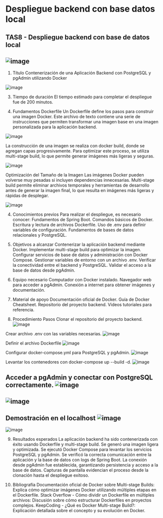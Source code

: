 # Despliegue backend con base datos local

TAS8 - Despliegue backend con base de datos local
----
![image](https://github.com/user-attachments/assets/c1a2be2b-d87b-4723-8437-c349215c1494)
----
1. Título
Contenerización de una Aplicación Backend con PostgreSQL y pgAdmin utilizando Docker

![image](https://github.com/user-attachments/assets/7c76ca17-fadc-4d3b-9504-8059b5805926)

3. Tiempo de duración
El tiempo estimado para completar el despliegue fue de 200 minutos.

4. Fundamentos
Dockerfile
Un Dockerfile define los pasos para construir una imagen Docker. Este archivo de texto contiene una serie de instrucciones que permiten transformar una imagen base en una imagen personalizada para la aplicación backend.

![image](https://github.com/user-attachments/assets/aea108aa-47f7-49a3-9675-5889d42587c9)

La construcción de una imagen se realiza con docker build, donde se agregan capas progresivamente. Para optimizar este proceso, se utiliza multi-stage build, lo que permite generar imágenes más ligeras y seguras.

![image](https://github.com/user-attachments/assets/6530dbf8-7e68-40e2-bf70-84bd79c21658)

Optimización del Tamaño de la Imagen
Las imágenes Docker pueden volverse muy pesadas si incluyen dependencias innecesarias. Multi-stage build permite eliminar archivos temporales y herramientas de desarrollo antes de generar la imagen final, lo que resulta en imágenes más ligeras y rápidas de desplegar.

![image](https://github.com/user-attachments/assets/6cc810da-ed05-48f4-b661-2a9e4b48743e)

4. Conocimientos previos
Para realizar el despliegue, es necesario conocer:
Fundamentos de Spring Boot.
Comandos básicos de Docker.
Escritura y lectura de archivos Dockerfile.
Uso de .env para definir variables de configuración.
Fundamentos de bases de datos relacionales y PostgreSQL.

5. Objetivos a alcanzar
Contenerizar la aplicación backend mediante Docker.
Implementar multi-stage build para optimizar la imagen.
Configurar servicios de base de datos y administración con Docker Compose.
Gestionar variables de entorno con un archivo .env.
Verificar la conectividad entre el backend y PostgreSQL.
Validar el acceso a la base de datos desde pgAdmin.

6. Equipo necesario
Computador con Docker instalado.
Navegador web para acceder a pgAdmin.
Conexión a internet para obtener imágenes y documentación.

7. Material de apoyo
Documentación oficial de Docker.
Guía de Docker Cheatsheet.
Repositorio del proyecto backend.
Videos tutoriales para referencia.

8. Procedimiento
Pasos
Clonar el repositorio del proyecto backend.
![image](https://github.com/user-attachments/assets/f6bc9c0e-bada-476e-93cd-ee301f6b01d4)

Crear archivo .env con las variables necesarias.
![image](https://github.com/user-attachments/assets/a2f04274-c07b-4ebd-a4aa-0f1a92e0f476)

Definir el archivo Dockerfile
![image](https://github.com/user-attachments/assets/36036b20-86ec-40a4-8e31-8c78a97d7c55)

Configurar docker-compose.yml para PostgreSQL y pgAdmin.
![image](https://github.com/user-attachments/assets/3a84b2f7-1ded-4e00-8f03-bb50b08ef8ca)

Levantar los contenedores con docker-compose up --build -d.
![image](https://github.com/user-attachments/assets/27e630d2-8b39-4265-bf9b-db36c9a46d33)

Acceder a pgAdmin y conectar con PostgreSQL correctamente.
![image](https://github.com/user-attachments/assets/6022aced-4825-4265-830c-ea1a0b04ea45)
---
![image](https://github.com/user-attachments/assets/27a64138-4e5d-48e7-9231-4fd36f83bfa6)
---
Demostración en el localhost
![image](https://github.com/user-attachments/assets/02de7daa-b1d3-4d9a-bc1b-1542bf9ed6c7)
---
![image](https://github.com/user-attachments/assets/f5a61d96-9115-49c6-87c9-621f0f177712)


9. Resultados esperados
La aplicación backend ha sido contenerizada con éxito usando Dockerfile y multi-stage build.
Se generó una imagen ligera y optimizada.
Se ejecutó Docker Compose para levantar los servicios PostgreSQL y pgAdmin.
Se verificó la correcta comunicación entre la aplicación y la base de datos con logs de Spring Boot.
La conexión desde pgAdmin fue establecida, garantizando persistencia y acceso a la base de datos.
Capturas de pantalla evidencian el proceso desde la clonación hasta el despliegue exitoso.

10. Bibliografía
Documentación oficial de Docker sobre Multi-stage Builds: Explica cómo optimizar imágenes Docker utilizando múltiples etapas en el Dockerfile.
Stack Overflow - Cómo dividir un Dockerfile en múltiples archivos: Discusión sobre cómo estructurar Dockerfiles en proyectos complejos.
KeepCoding - ¿Qué es Docker Multi-stage Build?: Explicación detallada sobre el concepto y su evolución en Docker.
